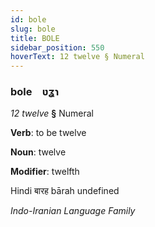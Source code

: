 ```yaml
---
id: bole
slug: bole
title: BOLE
sidebar_position: 550
hoverText: 12 twelve § Numeral
---
```


### bole&emsp;<span kind="abugida">ʋʓɿ</span>

*12 twelve* **§** Numeral

**Verb**: to be twelve

**Noun**: twelve

**Modifier**: twelfth

Hindi बारह bārah undefined

*Indo-Iranian Language Family*